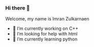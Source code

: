 ### Hi there 👋
Welcome, my name is Imran Zulkarnaen

- 🔭 I’m currently working on C++
- 🤔 I’m looking for help with html
- 🌱 I’m currently learning python

<!--
**imranzn/imranzn** is a ✨ _special_ ✨ repository because its `README.md` (this file) appears on your GitHub profile.

Here are some ideas to get you started:

- 🔭 I’m currently working on ...
- 🌱 I’m currently learning html
- 👯 I’m looking to collaborate on ...
- 🤔 I’m looking for help with ...
- 💬 Ask me about ...
- 📫 How to reach me: ...
- 😄 Pronouns: ...
- ⚡ Fun fact: ...
-->
